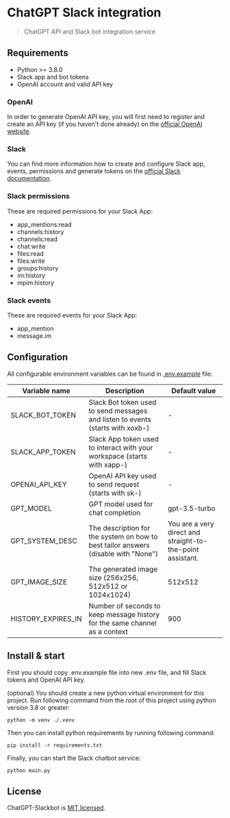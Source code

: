 # ChatGPT Slack integration

> ChatGPT API and Slack bot integration service

## Requirements

* Python >= 3.8.0
* Slack app and bot tokens
* OpenAI account and valid API key

### OpenAI

In order to generate OpenAI API key, you will first need to register and create an API key (if you haven't done already)
on the [official OpenAI website](https://platform.openai.com/account/api-keys).

### Slack

You can find more information how to create and configure Slack app, events, permissions and generate tokens on
the [official Slack documentation](https://api.slack.com/authentication/basics).

### Slack permissions

These are required permissions for your Slack App:

* app_mentions:read
* channels:history
* channels:read
* chat:write
* files:read
* files:write
* groups:history
* im:history
* mpim:history

### Slack events

These are required events for your Slack App:

* app_mention
* message.im

## Configuration

All configurable environment variables can be found in [.env.example](.env.example) file:

| Variable name      | Description                                                                        | Default value                                              |
|--------------------|------------------------------------------------------------------------------------|------------------------------------------------------------|
| SLACK_BOT_TOKEN    | Slack Bot token used to send messages and listen to events (starts with xoxb-)     | -                                                          |
| SLACK_APP_TOKEN    | Slack App token used to interact with your workspace (starts with xapp-)           | -                                                          |
| OPENAI_API_KEY     | OpenAI API key used to send request (starts with sk-)                              | -                                                          |
| GPT_MODEL          | GPT model used for chat completion                                                 | gpt-3.5-turbo                                              |
| GPT_SYSTEM_DESC    | The description for the system on how to best tailor answers (disable with "None") | You are a very direct and straight-to-the-point assistant. |
| GPT_IMAGE_SIZE     | The generated image size (256x256, 512x512 or 1024x1024)                           | 512x512                                                    |
| HISTORY_EXPIRES_IN | Number of seconds to keep message history for the same channel as a context        | 900                                                        |

## Install & start

First you should copy .env.example file into new .env file, and fill Slack tokens and OpenAI API key.

(optional) You should create a new python virtual environment for this project. Run following command from the root
of this project using python version 3.8 or greater:

```shell
python -m venv ./.venv
```

Then you can install python requirements by running following command:

```shell
pip install -r requirements.txt
```

Finally, you can start the Slack chatbot service:

```shell
python main.py
```

## License

ChatGPT-Slackbot is [MIT licensed](LICENSE).